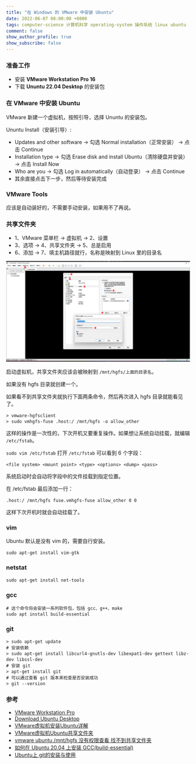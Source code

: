```yaml
---
title: "在 Windows 的 VMware 中安装 Ubuntu"
date: 2022-06-07 08:00:00 +0800
tags: computer-science 计算机科学 operating-system 操作系统 linux ubuntu
comment: false
show_author_profile: true
show_subscribe: false
---
```


### 准备工作

- 安装 **VMware Workstation Pro 16**
- 下载 **Ununtu 22.04 Desktop** 的安装包

### 在 VMware 中安装 Ubuntu

VMware 新建一个虚拟机，按照引导，选择 Ununtu 的安装包。

Ununtu Install（安装引导）:

- Updates and other software -> 勾选 Normal installation（正常安装） -> 点击 Continue
- Installation type -> 勾选 Erase disk and install Ubuntu（清除硬盘并安装） -> 点击 Install Now
- Who are you -> 勾选 Log in automatically（自动登录） -> 点击 Continue
- 其余直接点击下一步，然后等待安装完成

### VMware Tools

应该是自动装好的，不需要手动安装，如果用不了再说。

### 共享文件夹

- 1、VMware 菜单栏 -> 虚拟机 -> 2、设置
- 3、选项 -> 4、共享文件夹 -> 5、总是启用
- 6、添加 -> 7、填主机路径就行，名称是映射到 Linux 里的目录名

<div style="text-align: center; margin: 5px auto">
<img src="/image/computer-science/operating-system/linux/ubuntu/vmware-shared-folders.png">
</div>

启动虚拟机，共享文件夹应该会被映射到 `/mnt/hgfs/上面的目录名`。

如果没有 hgfs 目录就创建一个。

如果看不到共享文件夹就执行下面两条命令，然后再次进入 hgfs 目录就能看见了。

```
> vmware-hgfsclient
> sudo vmhgfs-fuse .host:/ /mnt/hgfs -o allow_other
```

这样的操作是一次性的，下次开机又要重复操作。如果想让系统自动挂载，就编辑 `/etc/fstab`。

`sudo vim /etc/fstab` 打开 `/etc/fstab` 可以看到 6 个字段：

```
<file system> <mount point> <type> <options> <dump> <pass>
```

系统启动时会自动将字段中的文件挂载到指定位置。

在 /etc/fstab 最后添加一行：

```
.host:/ /mnt/hgfs fuse.vmhgfs-fuse allow_other 0 0
```

这样下次开机时就会自动挂载了。

### vim

Ubuntu 默认是没有 vim 的，需要自行安装。

```
sudo apt-get install vim-gtk
```

### netstat

```
sudo apt-get install net-tools
```

### gcc

```shell
# 这个命令将会安装一系列软件包，包括 gcc、g++、make
sudo apt install build-essential
```

### git

```shell
> sudo apt-get update
# 安装依赖
> sudo apt-get install libcurl4-gnutls-dev libexpat1-dev gettext libz-dev libssl-dev
# 安装 git
> apt-get install git
# 可以通过查看 git 版本来检查是否安装成功
> git --version
```

### 参考

- [VMware Workstation Pro](https://www.vmware.com/products/workstation-pro.html)
- [Download Ubuntu Desktop](https://ubuntu.com/download/desktop)
- [VMware虚拟机安装Ubuntu详解](https://zhuanlan.zhihu.com/p/477725832)
- [VMware虚拟机Ubuntu共享文件夹](https://blog.csdn.net/qq_16763983/article/details/121086240)
- [vmware ubuntu /mnt/hgfs 没有权限查看 找不到共享文件夹](http://dljz.nicethemes.cn/news/show-340389.html)
- [如何在 Ubuntu 20.04 上安装 GCC(build-essential)](https://blog.csdn.net/chiunbill/article/details/121803697)
- [Ubuntu上 git的安装与使用]((https://www.bilibili.com/read/cv7431710))
